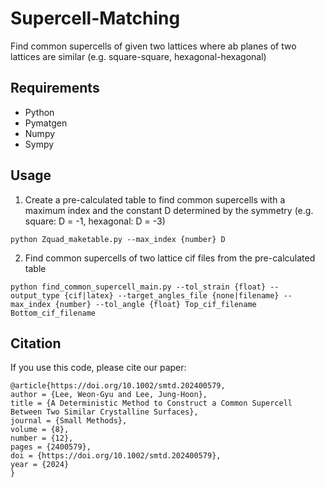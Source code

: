 # Supercell-Matching

Find common supercells of given two lattices where ab planes of two lattices are similar (e.g. square-square, hexagonal-hexagonal)

## Requirements
* Python
* Pymatgen
* Numpy
* Sympy

## Usage
1. Create a pre-calculated table to find common supercells with a maximum index and the constant D determined by the symmetry (e.g. square: D = -1, hexagonal: D = -3)
```
python Zquad_maketable.py --max_index {number} D
```
2. Find common supercells of two lattice cif files from the pre-calculated table
```
python find_common_supercell_main.py --tol_strain {float} --output_type {cif|latex} --target_angles_file {none|filename} --max_index {number} --tol_angle {float} Top_cif_filename Bottom_cif_filename 
```

## Citation
If you use this code, please cite our paper:
```
@article{https://doi.org/10.1002/smtd.202400579,
author = {Lee, Weon-Gyu and Lee, Jung-Hoon},
title = {A Deterministic Method to Construct a Common Supercell Between Two Similar Crystalline Surfaces},
journal = {Small Methods},
volume = {8},
number = {12},
pages = {2400579},
doi = {https://doi.org/10.1002/smtd.202400579},
year = {2024}
}
```
